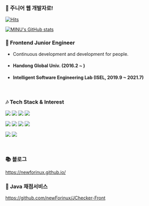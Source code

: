 ### 💪 주니어 웹 개발자로!

<!--
**newForinux/newForinux** is a ✨ _special_ ✨ repository because its `README.md` (this file) appears on your GitHub profile.

Here are some ideas to get you started:

- 🔭 I’m currently working on ...
- 🌱 I’m currently learning ...
- 👯 I’m looking to collaborate on ...
- 🤔 I’m looking for help with ...
- 💬 Ask me about ...
- 📫 How to reach me: ...
- 😄 Pronouns: ...
- ⚡ Fun fact: ...
-->
[![Hits](https://hits.seeyoufarm.com/api/count/incr/badge.svg?url=https%3A%2F%2Fgithub.com%2FnewForinux&count_bg=%2379C83D&title_bg=%23555555&icon=spring.svg&icon_color=%23E7E7E7&title=hits&edge_flat=true)](https://hits.seeyoufarm.com)

[![MINU's GitHub stats](https://github-readme-stats.vercel.app/api?username=newForinux&count_private=true&theme=react&show_icons=true)](https://github.com/anuraghazra/github-readme-stats)


### 💬 Frontend Junior Engineer
- Continuous development and development for people.
- #### Handong Global Univ. (2016.2 ~ )
- #### Intelligent Software Engineering Lab (ISEL, 2019.9 ~ 2021.7)

<br>

### 🎶 Tech Stack & Interest
<p>
  <img src="https://img.shields.io/badge/react.js--white?style=for-the-badge&logo=react">
  <img src="https://img.shields.io/badge/Javascript--white?style=for-the-badge&logo=javascript">
  <img src="https://img.shields.io/badge/Typescript--white?style=for-the-badge&logo=typescript">
  <img src="https://img.shields.io/badge/HTML--white?style=for-the-badge&logo=html5">
</p>
<p>
  <img src="https://img.shields.io/badge/material_ui--white?style=for-the-badge&logo=material-ui">
  <img src="https://img.shields.io/badge/java--white?style=for-the-badge&logo=java">
  <img src="https://img.shields.io/badge/mysql--white?style=for-the-badge&logo=mysql">
  <img src="https://img.shields.io/badge/postgresql--white?style=for-the-badge&logo=postgresql">
</p>
<p>
  <img src="https://img.shields.io/badge/next.js--white?style=for-the-badge&logo=next.js">
  <img src="https://img.shields.io/badge/jquery--white?style=for-the-badge&logo=jquery">
</p>

<br>

### 📚 블로그
https://newforinux.github.io/

### 📢 Java 채점서비스
https://github.com/newForinux/JChecker-Front
